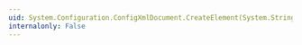 ```yaml
---
uid: System.Configuration.ConfigXmlDocument.CreateElement(System.String,System.String,System.String)
internalonly: False
---
```

